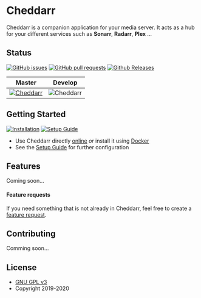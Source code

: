 # Cheddarr
Cheddarr is a companion application for your media server. It acts as a hub for your different services such as **Sonarr**, **Radarr**, **Plex** ...  

  
## Status
[![GitHub issues](https://img.shields.io/github/issues/Jeroli-co/Cheddarr.svg?maxAge=60&style=flat-square)](https://github.com/Jeroli-co/Cheddarr/issues)
[![GitHub pull requests](https://img.shields.io/github/issues-pr/Jeroli-co/Cheddarr.svg?maxAge=60&style=flat-square)](https://github.com/Jeroli-co/Cheddarr/pulls)
[![Github Releases](https://img.shields.io/github/downloads/Jeroli-co/Cheddarr/total.svg?maxAge=60&style=flat-square)](https://github.com/Jeroli-co/Cheddarr/releases)

| Master                      | Develop                      |
|:---------------------------:|:----------------------------:|
|[![Cheddarr](https://github.com/Jeroli-co/Cheddarr/workflows/Cheddarr/badge.svg)](https://github.com/Jeroli-co/Cheddarr/actions) |![Cheddarr](https://github.com/Jeroli-co/Cheddarr/workflows/Cheddarr/badge.svg?branch=develop)  
  
  
## Getting Started
[![Installation](https://img.shields.io/badge/wiki-installation-brightgreen.svg?maxAge=60&style=flat-square)](https://github.com/Jeroli-co/Cheddarr/wiki/Installation)
[![Setup Guide](https://img.shields.io/badge/wiki-setup_guide-orange.svg?maxAge=60&style=flat-square)](https://github.com/Jeroli-co/Cheddarr/wiki/Setup-Guide)

* Use Cheddarr directly [online](http://app.cheddarr.media)  *or*  install it using [Docker](https://github.com/Jeroli-co/Cheddarr/wiki/Installation)
* See the [Setup Guide](https://github.com/Jeroli-co/Cheddarr/wiki/Setup-Guide) for further configuration  
  
  
## Features
Coming soon...
#### Feature requests
If you need something that is not already in Cheddarr, feel free to create a [feature request](https://github.com/Jeroli-co/Cheddarr/issues/new?template=feature_request.md).
  
  
## Contributing
Comming soon...
  
  
## License
* [GNU GPL v3](http://www.gnu.org/licenses/gpl.html)
* Copyright 2019-2020
